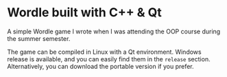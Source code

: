 # Wordle built with C++ & Qt

A simple Wordle game I wrote when I was attending the OOP course during the summer semester.

The game can be compiled in Linux with a Qt environment. Windows release is available, and you can easily find them in the `release` section. Alternatively, you can download the portable version if you prefer.
